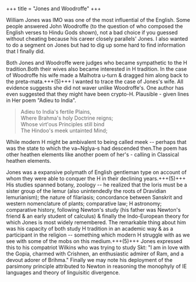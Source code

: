 +++
title = "Jones and Woodroffe"
+++

William Jones was IMO was one of the most influential of the English. Some people answered John Woodroffe (to the question of who composed the English verses to Hindu Gods shown), not a bad choice if you guessed without cheating because his career closely parallels' Jones. I also wanted to do a segment on Jones but had to dig up some hard to find information that I finally did. 

Both Jones and Woodroffe were judges who became sympathetic to the H tradition.Both their wives also became interested in H tradition. In the case of Woodroffe his wife made a Malhotra u-turn & dragged him along back to the preta-mata.+++(5)+++ I wanted to trace the case of Jones's wife. All evidence suggests she did not waver unlike Woodroffe's. One author has even suggested that they might have been crypto-H. Plausible - given lines in Her poem "Adieu to India".

> Adieu to India's fertile Plains,  
Where Brahma's holy Doctrine reigns;  
Whose virt'ous Principles still bind  
The Hindoo's meek untainted Mind;

While modern H might be ambivalent to being called meek -- perhaps that was the state to which the va~NgIya-s had descended then.The poem has other heathen elements like another poem of her's - calling in Classical heathen elements. 

Jones was a expansive polymath of English gentleman type on account of whom they were able to conquer the H in their declining years.+++(5)+++ His studies spanned botany, zoology -- he realized that the loris must be a sister group of the lemur (also unintendedly the roots of Dravidian lemurianism); the nature of filariasis; concordance between Sanskrit and western nomenclature of plants; comparative law; H astronomy; comparative history, following Newton's study (his father was Newton's friend & an early student of calculus) & finally the Indo-European theory for which Jones is most widely remembered. The remarkable thing about him was his capacity of both study H tradition in an academic way & as a participant in the religion -- something which modern H struggle with as we see with some of the mobs on this medium.+++(5)+++ Jones expressed this to his compatriot Wilkins who was trying to study Skt: "I am in love with the Gopia, charmed with Crishnen, an enthusiastic admirer of Ram, and a devout adorer of Brihma." Finally we may note his deployment of the parsimony principle attributed to Newton in reasoning the monophyly of IE languages and theory of linguisitic divergence. 
